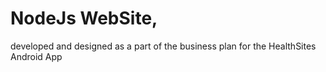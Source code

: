 # NodeJs WebSite,
developed and designed as a part of the business plan for the HealthSites Android App

